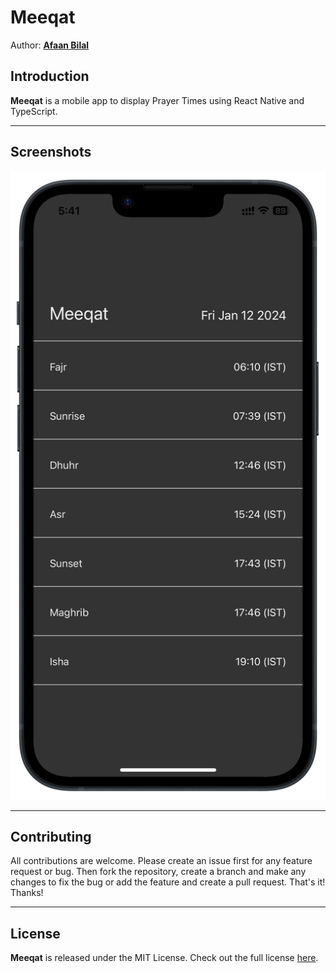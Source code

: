 Meeqat
======

Author: **[Afaan Bilal](https://afaan.dev)**

## Introduction
**Meeqat** is a mobile app to display Prayer Times using React Native and TypeScript.

---

## Screenshots

![Meeqat](screenshots/meeqat.png)

---

## Contributing
All contributions are welcome. Please create an issue first for any feature request
or bug. Then fork the repository, create a branch and make any changes to fix the bug
or add the feature and create a pull request. That's it!
Thanks!

---

## License
**Meeqat** is released under the MIT License.
Check out the full license [here](LICENSE).
